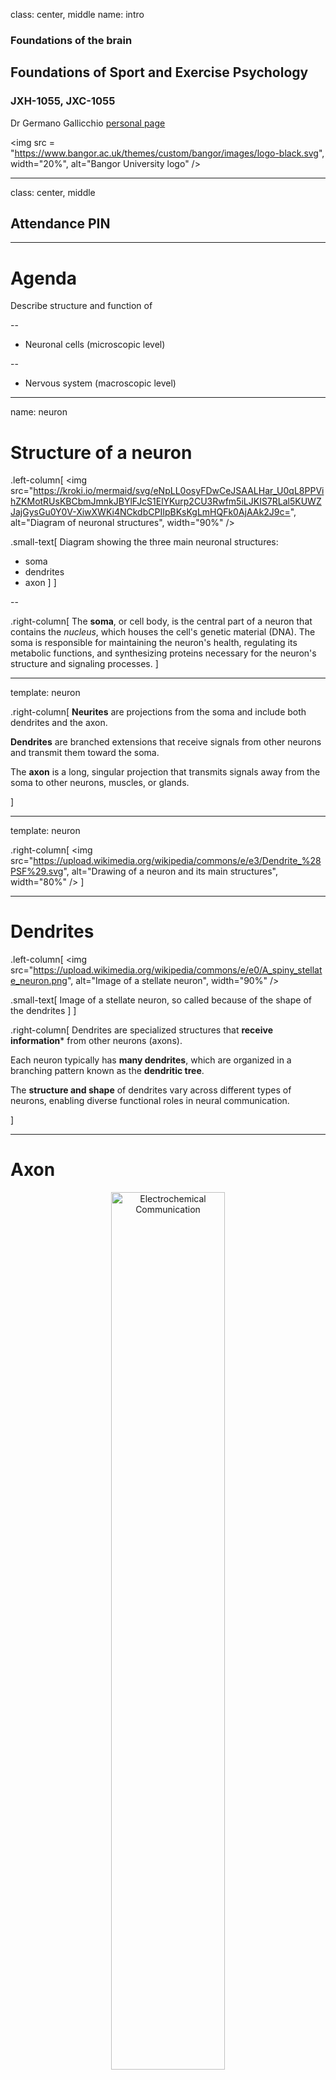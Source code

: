 class: center, middle
name: intro

### Foundations of the brain

## Foundations of Sport and Exercise Psychology

### JXH-1055, JXC-1055

Dr Germano Gallicchio [personal page](https://www.bangor.ac.uk/staff/spss/germano-gallicchio-530785/en)

<img 
    src = "https://www.bangor.ac.uk/themes/custom/bangor/images/logo-black.svg",
    width="20%",
    alt="Bangor University logo"
/>

---

class: center, middle

## Attendance PIN


---

# Agenda

Describe structure and function of

--

- Neuronal cells (microscopic level)

--

- Nervous system (macroscopic level)


---
name: neuron

# Structure of a neuron

.left-column[
<img 
    src="https://kroki.io/mermaid/svg/eNpLL0osyFDwCeJSAALHar_U0qL8PPVihZKMotRUsKBCbmJmnkJBYlFJcS1ElYKurp2CU3Rwfm5iLJKIS7RLal5KUWZJajGysGu0Y0V-XiwXWKi4NCkdbCPIIpBKsKgLmHQFk0AjAAk2J9c=",
    alt="Diagram of neuronal structures",
    width="90%"
/>

.small-text[
Diagram showing the three main neuronal structures:
- soma
- dendrites
- axon
]
]

--

.right-column[
The **soma**, or cell body, is the central part of a neuron that contains the _nucleus_, which houses the cell's genetic material (DNA). The soma is responsible for maintaining the neuron's health, regulating its metabolic functions, and synthesizing proteins necessary for the neuron's structure and signaling processes.
]

---
template: neuron

.right-column[
**Neurites** are projections from the soma and include both dendrites and the axon.

**Dendrites** are branched extensions that receive signals from other neurons and transmit them toward the soma.

The **axon** is a long, singular projection that transmits signals away from the soma to other neurons, muscles, or glands.

]

---
template: neuron

.right-column[
<img 
    src="https://upload.wikimedia.org/wikipedia/commons/e/e3/Dendrite_%28PSF%29.svg",
    alt="Drawing of a neuron and its main structures",
    width="80%"
/>
]

---

# Dendrites

.left-column[
<img 
    src="https://upload.wikimedia.org/wikipedia/commons/e/e0/A_spiny_stellate_neuron.png",
    alt="Image of a stellate neuron",
    width="90%"
/>

.small-text[
    Image of a stellate neuron, so called because of the shape of the dendrites
]
]

.right-column[
Dendrites are specialized structures that **receive information*** from other neurons (axons). 

Each neuron typically has **many dendrites**, which are organized in a branching pattern known as the **dendritic tree**. 


The **structure and shape** of dendrites vary across different types of neurons, enabling diverse functional roles in neural communication.

]


---

# Axon

<div style="text-align: center;">
<img 
    src="https://pressbooks.cuny.edu/app/uploads/sites/474/2020/05/neuron.jpeg",
    alt="Electrochemical Communication",
    width="60%"
/>
</div>

The **axon** is a singular, elongated projection that **transmits information** away from the soma to other neurons (dendrites or soma). 

--

While each neuron has **only one axon**, it may branch into **collaterals** to communicate with multiple targets. 

--

.small-text[
Many axons are **wrapped in myelin**, a fatty substance that **speeds up** signal transmission by enabling faster conduction of electrical impulses.
]


---


# Soma

<div style="text-align: center;">
<img 
    src="https://upload.wikimedia.org/wikipedia/commons/e/ed/Neuron_Cell_Body.png",
    alt="Neuron Cell Body",
    width="60%"
/>
</div>


The soma, also known as the cell body, is the central part of a neuron. 
--
It contains the nucleus, which houses the cell's genetic material, 
--
and is responsible for regulating the neuron's activities, including protein synthesis and energy production. 
--
The soma **integrates** incoming signals from the dendrites and determines whether to generate an action potential that travels down the axon.

---

# Electrochemical Communication: post-synaptic potential

<div style="text-align: center;">
    <img 
    src="https://upload.wikimedia.org/wikipedia/commons/9/9e/Anatomy_of_neuron.png",
    alt="Axon",
    width="50%"
/>
</div>

When stimulated, the **dendrites** change their chemicals, generating an electrical **post-synaptic potential**. 

--

This potential is conducted **passively** towards the soma and then to the **axon hillock**.

--

The potentials generated by many dendrites are **summed** (some positive, some negative). If the resulting potential is **large enough**, it triggers an **action potential** in the axon.

---

# Electrochemical Communication: Action Potential


<div style="text-align: center">
<img 
    src="https://t4.ftcdn.net/jpg/07/69/49/69/360_F_769496994_irGYIqNgSe3maHRZTGfgLJsfU0MTpGnl.jpg",
    alt="Image of a neuron with its axon in foreground",
    width="100%"
>
</div>

The **action potential** is a rapid change in electrical potential that propagates along the axon 
--
and reaches the **synapse**, the interface (or junction) with another neuron.

---
name: synapse

# Synapse (Pronounced _ˈsɪn.æps_)

<div style="text-align: right">
.left-column[
<img 
    src="https://upload.wikimedia.org/wikipedia/commons/3/37/1225_Chemical_Synapse.jpg",
    alt="Synapse",
    width="100%"
/>
]
</div>

--

.right-column[

The synapse is the junction between the **axon terminal** of one neuron and the **dendrite** (or soma) of another neuron. 

When an action potential reaches the axon terminal, it triggers the release of **neurotransmitters** into the **synaptic cleft**. 

These chemicals bind to receptors on the post-synaptic neuron, causing changes in its electrical state.

]

---
template: synapse

.right-column[
It is the site where **neurotransmitters** are released to allow communication between neurons.

Synapses can be **excitatory** or **inhibitory**, depending on the type of neurotransmitter and receptor involved. This process is essential for all forms of **neural communication**, including learning, memory, and reflexes.
]

---
template: synapse


.right-column[

The **presynaptic neuron** (sender) releases **neurotransmitters** from its axon terminal into the synaptic cleft, whereas the **postsynaptic neuron** receives and processes the signal. 

This interaction can either **excite** or **inhibit** the postsynaptic neuron, depending on the type of neurotransmitter and receptor involved.

The summation of multiple post-synaptic potentials will determine whether that neuron will, in turn, generate its own action potential.
]

---
name: neurotransmitter

# Neurotransmitter

.left-column[
<img 
    src="https://upload.wikimedia.org/wikipedia/commons/3/30/SynapseSchematic_en.svg",
    alt="Synapse Schematic",
    width="80%"
/>
]

--

.right-column[
Neurotransmitters are molecules that play a crucial role in synaptic communication. They are released by the **presynaptic neuron** into the synaptic cleft in response to an action potential. 

]

--

Once released, neurotransmitters bind to specific receptors on the **postsynaptic neuron**, triggering changes in its electrical or chemical state.

--

.left-column[
<img 
    src="https://kroki.io/mermaid/svg/eNpLL0osyFAIceFSAALHaL_U0qL8kqLEvOLczJKS1KLiWAWIjIKurp2CU7RrRXJmSWJJflFlLJK4c7RnXkZmUia6uEu0b35KaQ5EPQCt0h_-",
    alt="Diagram of neurotransmitter release",
    width="100%"
/>
]


.right-column[
.small-text[    
Neurotransmittes can either:<br>
- excite
- inhibit
- modulate<br>
the post-synaptic neuron
]
]

---
template: neurotransmitter

.left-column[
**Excitatory neurotransmitters** (e.g., glutamate) increase the likelihood of the postsynaptic neuron firing an action potential.
**Inhibitory neurotransmitters** (e.g., GABA) decrease the likelihood of the postsynaptic neuron firing.
**Modulatory neurotransmitters** adjust properties (e.g., excitability) of neural circuits.
]

--

The **interplay** between inhibition and excitation ensures precise and regulated communication among neurons, enabling complex processes such as learning, memory, and motor control.

---

# Types of Neurons

Neurons can be classified based on several characteristics, including:

--

- number of dendrites

--

- shape of dendrites

--

- axon length

--

- type of neurotransmitter they release

--

This classification highlights the _diversity_ of neurons and their _specialized_ roles in the nervous system.

---

# Classification by Number of Dendrites

| **Type**     | **Description**                                                                 | **Examples**        |
|--------------|---------------------------------------------------------------------------------|---------------------|
| Unipolar     | Single projection from the soma that branches into dendrites and an axon.      | Sensory neurons     |
| Bipolar      | One axon and one dendrite extending from the soma.                             | Retinal neurons     |
| Multipolar   | One axon and multiple dendrites, the most common type of neuron.               | Motor neurons, interneurons |

---

# Classification by Number of Dendrites


<div style="text-align: center">
<img 
    src="https://upload.wikimedia.org/wikipedia/commons/1/1e/1207_Neuron_Shape_Classification.jpg",
    alt="Neuron Shape Classification",
    width="75%"
/>
</div>

.small-text[
Illustration of **unipolar**, **bipolar**, or **multipolar** neurons, depending on the number of projections extending from the soma.
]

---

# Classification by Shape

| **Type**     | **Description**                                                                 | **Examples**        |
|--------------|---------------------------------------------------------------------------------|---------------------|
| Pyramidal    | Triangular-shaped soma with a long apical dendrite and multiple basal dendrites. | Found in the cerebral cortex |
| Stellate     | Star-shaped neurons with radiating dendrites.                                   | Found in the cerebellum |

---

# Classification by Shape

<div style="text-align: center">
<img 
    src="https://upload.wikimedia.org/wikipedia/commons/0/0c/Pyramsdal-and-Spiny-stellate-cell.JPG",
    alt="Pyramidal and Stellate Cells",
    width="100%"
/>
</div>

.small-text[
Illustration of **pyramidal** and **stellate** neurons, highlighting their distinct shapes and structural features.
]

---

# Classification by Axon Length

| **Type**     | **Description**                                                                 | **Examples**        |
|--------------|---------------------------------------------------------------------------------|---------------------|
| Golgi **Type I** | Long axons that extend far from the soma.                                       | Motor neurons       |
| Golgi **Type II**| Short axons that remain close to the soma.                                      | Interneurons        |

--

.left-column[
Golgi **Type I** neurons, also known as **projecting neurons**, have long axons that extend to distant targets, enabling communication across different regions of the nervous system.
]

--

.right-column[
Golgi **Type II** neurons, also known as **local circuit neurons**, have short axons that remain close to the soma, facilitating communication within a localized area.
]

---

# Classification by Neurotransmitter


In addition to **excitatory** (i.e., they activate the postsynaptic neuron and increase the likelihood of an action potential) 
--
and **inhibitory** (i.e., they suppress the activity of the postsynaptic neuron and reducing the likelihood of an action potential), 
--
some neurotransmitters are **modulatory**: they influence the overall activity of neural circuits by altering the strength or dynamics of synaptic communication.

--

For example, a modulatory neurotransmitter can influence the excitability of a postsynaptic neuron.



---

.small-text[
| **Type**       | **Description**                                                                 | **Examples**                     |
|----------------|---------------------------------------------------------------------------------|-----------------------------------|
| Excitatory     | Release neurotransmitters that increase the likelihood of action potentials in the postsynaptic neuron. | Glutamatergic neurons            |
| Inhibitory     | Release neurotransmitters that decrease the likelihood of action potentials in the postsynaptic neuron. | GABAergic neurons                |
| Modulatory     | Release neurotransmitters that modulate the activity of other neurons.          | Dopaminergic, serotonergic neurons |
]


---

# Dual Nature of Neural Information Communication

Dendrites receives information. 
--
The soma receives and integrates information. 
--
The axon sends information. 

--

But what information are we talking about? 
--
**Electrico-chemical potentials**

--

.left-column[
<img 
    src="https://kroki.io/mermaid/svg/eNpLL0osyFDwCeJSAALHaL_U0qLEHAXn_Nzc0rzM5MSSzPy8WIicgq6unYJTtJaWa05qckkRUDJHSwtVpQJYZXhmSUZmngLIKFTNzkDNzhmpudi0gpU5pZaUp6bCtBbHAgDLuzDI",
    alt="Diagram illustrating neural communication",
    width="100%"
/>

Neurons communicate information using both **electrical** and **chemical** mechanisms.

]

--

.right-column[

Within a neuron, information is transmitted _electrically_ (post-synaptic potentials, action potential).

Between neurons (in the synaps), information is transmitted _chemically_ via neurotransmitters.

]

---

# Spiking Rate and Neural Coding

The action potential is always the same: same voltage and same duration. 
--
It is "all or nothing": either sent or not sent.
--
So how do neurons communication different information?

--

Through **spiking rate**: the _number_ of action potentials sent _per second_. The frequency at which action potentials are sent (i.e., how often they are sent) can vary. 
--
The **spiking rate** encodes meaning in neuronal communication.

--

For example, a neuron may exhibit a high spiking rate during specific activities, such as processing auditory information during speech, indicating its **specialization** in that domain.

--

Neurons that respond to similar types of information are often spatially **grouped together**, reflecting **regional functional specialization**.

---

# Not just neurons

.left-column[
<img 
    src="https://upload.wikimedia.org/wikipedia/commons/a/a6/Blausen_0870_TypesofNeuroglia.png",
    alt="Types of Neuroglia",
    width="100%"
/>

]

--

.right-column[

Glial cells, or **glia** (pronounced _ˈɡliː.ə_), are _non-neuronal_ cells in the nervous system that provide support, protection, and nourishment to neurons. They play a critical role in maintaining the homeostasis of the neural environment and facilitating efficient neural communication.

This illustration shows **different types of glial cells** and their roles.

]

---

# Types of glia


Brief overview of some glial cells

| **Type**         | **Function**                                                                 |
|------------------|-----------------------------------------------------------------------------|
| Astrocytes       | Maintain the blood-brain barrier, regulate nutrient supply, and support synaptic function. |
| Oligodendrocytes | Produce myelin sheaths that insulate axons in the CNS, enabling faster signal transmission. |
| Schwann Cells    | Produce myelin sheaths in the peripheral nervous system (PNS)              |
| Microglia        | Act as immune cells in the CNS, clearing damaged cells and protecting against pathogens |



---

# Neurons and glia


Until recently, it was believed that the **ratio of neurons to glial cells** in the human brain was approximately **1:10**, meaning there were ten times as many glial cells as neurons. However, recent research has revised this estimate, suggesting a ratio closer to **1:1**.

--

This ratio is not uniform across the nervous system; different regions exhibit varying proportions of neurons and glial cells. For example:
- The **cerebral cortex** has a higher density of neurons relative to glial cells.
- The **white matter** contains more glial cells due to the abundance of myelinated axons.

---

# White and gray matter

.left-column[
<img 
    src="https://upload.wikimedia.org/wikipedia/commons/a/a8/Gray_and_White_matter_of_the_cerebrum.png",
    alt="Gray and White Matter of the Cerebrum",
    width="80%"
/>
]

.right-column[
The brain is composed of **gray matter** and **white matter**, each playing distinct roles in neural function.

- **Gray matter** consists primarily of **neuronal cell bodies**, **dendrites**, and **glial cells**. It is involved in processing and integrating information.
- **White matter** is made up of **myelinated axons**, which facilitate the rapid transmission of signals between different brain regions.
]

---

# Interim summary

End of the brief "microscopic" view of the brain

Video to watch in your own time, summarizing some of the content covered so far.

<iframe width="100%" height="315" src="https://www.youtube.com/embed/6qS83wD29PY?start=8" title="YouTube video player" frameborder="0" allow="accelerometer; autoplay; clipboard-write; encrypted-media; gyroscope; picture-in-picture" allowfullscreen></iframe>

---

# Nervous system

<div style="text-align: center;">
<img 
    src="https://kroki.io/mermaid/svg/eNp1kEtuwyAQQPc5BcvxIleo5F-bOJ9Gohegzli2ZBhrPE7k2xfBhlQOy_cezIhupGfbGxb1U-2UPznAFflBy6z0OgvaLItc7fcfqoASnbAZ1b8oaUq4IQ9Tj1tZ6IrQVVCwGVyWoBr0NDh_rSS-R1EF8ennMv7yYlP6FSmO4ys_xJeTiWXgR9BkjQzt5vaxaSBfhBzZN9UxVCfQ6GbiVeVd53dwktozXEiIVf3imuAuoFc7GenR75GKK9wMm3lbfkPtxP9qm_0B8Dx5Sw==",
    alt="Diagram of the nervous system",
    width="100%"
/>
</div>

The central nervous system includes the brain and the spinal cord.

---

# The cerebrum

<div style="text-align: center;">
<img 
    src="https://kroki.io/mermaid/svg/eNpty00OgjAQhuG9p-hyWHAFF2LQhYkg9Wc7NKM0aSkZ2qi3twFNasIs3-ebu3FP1SF7IbcrEa8EKIip5WCzbC4iz9ei-mY0onDs6ZViDU1oVcxaRW88B-UD0zhvqmlzgpJd76MfXEupNFAha1oiCZLs4HiBznBUSg_6_62e7AIbHGPfYf8wGlO6guzQoA1jWm-wfw_O_-QDSWNNHA==",
    alt="Diagram of the cerebrum",
    width="100%"
/>
</div>

The cerebrum includes multiple structures, divided into lobes

---

# The cerebral cortex

The outermost layer of the brain, responsible for cognitive functions such as **perception**, **decision-making**, **language**, and **conscious thought**. It is divided into four lobes:

.left-column[
<img 
    src="https://upload.wikimedia.org/wikipedia/commons/a/a3/1306_Lobes_of_Cerebral_CortexN.jpg",
    alt="Cerebral Cortex Lobes",
    width="80%"
/>
]

.right-column[


- **Frontal Lobe**: Involved in reasoning, planning, and voluntary movement.
- **Parietal Lobe**: Processes sensory information like touch and spatial awareness.
- **Temporal Lobe**: Handles auditory processing and memory.
- **Occipital Lobe**: Dedicated to visual processing.

]

---

# Frontal lobe

The **frontal lobe** is the largest of the brain's lobes and is responsible for a wide range of functions, including:
--

- **Executive Functions**: Planning, decision-making, problem-solving, and goal-setting.
--

- **Motor Control**: Houses the **primary motor cortex**, which controls voluntary movements.
--

- **Language Production**: Includes Broca's area, essential for speech production.
--

- **Attention and Focus**: Regulates concentration and the ability to shift focus between tasks.
--

- **Emotional Regulation**: Plays a role in managing emotions and social behavior.
--

- **Working Memory**: Supports short-term memory and the manipulation of information.
--

- **Personality**: Influences traits such as self-awareness, motivation, and social interactions.

---

# Temporal lobe

The **temporal lobe** is located on the sides of the brain, near the ears, is responsible for functions including:
--

- **Auditory Processing**: Houses the **primary auditory cortex**, which processes sounds and enables hearing.
--

- **Language Comprehension**: Includes Wernicke's area, essential for understanding spoken and written language.
--

- **Memory Formation**: Plays a key role in forming and retrieving long-term memories, particularly through the **hippocampus**.
--

- **Emotional Processing**: Involved in interpreting emotions and social cues, with contributions from the **amygdala**.
--

- **Object Recognition**: Helps identify and categorize objects and faces through visual processing pathways.
--

- **Learning**: Supports the acquisition of new information and skills.

---

# Parietal lobe

The **parietal lobe** is located near the top and back of the brain and is involved in various sensory and integrative functions:
--

- **Sensory Processing**: Interprets sensory information such as touch, temperature, pain, and pressure.
--

- **Spatial Awareness**: Helps in understanding spatial relationships and navigating the environment.
--

- **Proprioception**: Processes information about the position and movement of the body.
--

- **Integration of Sensory Input**: Combines information from different senses to create a coherent perception of the world.
--

- **Attention and Focus**: Plays a role in directing attention to relevant stimuli.
--

- **Mathematical and Logical Reasoning**: Supports numerical processing and problem-solving tasks.

---

# Occipital lobe

The **occipital lobe** is located at the back of the brain and is primarily responsible for visual processing. Its functions include:
--

- **Visual Perception**: Processes visual information received from the eyes.
--

- **Color Recognition**: Interprets and distinguishes different colors.
--

- **Motion Detection**: Identifies and tracks movement within the visual field.
--

- **Spatial Processing**: Helps in understanding spatial relationships and depth perception.
--

- **Object Recognition**: Assists in identifying shapes, patterns, and objects.
--

- **Visual Memory**: Stores and retrieves visual information for future reference.

---


# Layers of the cerebral cortex

The cerebral cortex is highly **folded**, increasing its surface area and enabling complex neural processing.

.left-column[
<img 
    src="https://upload.wikimedia.org/wikipedia/commons/d/db/Structure_of_the_cerebellar_cortex.png",
    alt="Structure of the Cerebral Cortex",
    width="100%"
/>
]

--

.right-column[

The cerebral cortex is organized into **six distinct layers**, each with unique types of neurons and connections.

.small-text[
These layers vary in thickness and composition across different parts (structural specialization), reflecting the functional specialization of each region.
]
]

---

# Brodmann areas

.left-column[
    <img 
        src="https://upload.wikimedia.org/wikipedia/commons/5/57/Brodmann_areas.jpg",
        alt="Brodmann Areas",
        width="80%"
    />
]

.right-column[
.small-text[
The cerebral cortex is divided into distinct zones based on differences in cytoarchitecture. These zones, known as **Brodmann areas**, identified in the early 20th century by Korbinian Brodmann. 

Generally, each area is associated with specific functions, such as sensory processing, motor control, or higher cognitive tasks.

For example:
- **Primary motor cortex (Brodmann area 4)**: Contains large pyramidal neurons critical for voluntary _movement_.
- **Broca's area (Brodmann areas 44 and 45)**: Located in the frontal lobe, it is critical for speech _production_ and language processing.
]
]

---

# Optional: Exploration of the brain

<iframe src="https://www.brainfacts.org/3d-brain#intro=false&focus=Brain" width="100%" height="70%" frameborder="0" allowfullscreen=></iframe>

The in-slide interactive feature is a bit temperamental. Here is the link: https://www.brainfacts.org/3d-brain#intro=false&focus=Brain

---

# Cerebral cortex and cognitive functions

The cerebral cortex enable complex **cognitive functions** such as:
--

- **Perception**: processing sensory input from various modalities (e.g., hearing, vision, touch, taste) to create a coherent representation of the environment.
--

- **Attention**: it allows to select relevant stimuli while filtering out distractions
--

- **Memory**: encoding, storing, and retrieving ot memories.
--

- **Language**: speech production and comprehension.
--

- **Decision-Making**: reasoning, problem-solving, and planning, which are essential for making informed decisions.
--

- **Conscious Thought**: self-awareness and the ability to reflect on one's thoughts and actions.

---
template: intro